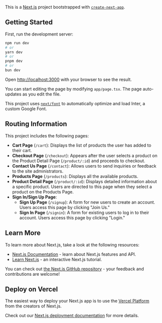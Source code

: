 This is a [Next.js](https://nextjs.org/) project bootstrapped with [`create-next-app`](https://github.com/vercel/next.js/tree/canary/packages/create-next-app).

## Getting Started

First, run the development server:

```bash
npm run dev
# or
yarn dev
# or
pnpm dev
# or
bun dev
```

Open [http://localhost:3000](http://localhost:3000) with your browser to see the result.

You can start editing the page by modifying `app/page.tsx`. The page auto-updates as you edit the file.

This project uses [`next/font`](https://nextjs.org/docs/basic-features/font-optimization) to automatically optimize and load Inter, a custom Google Font.

## Routing Information

This project includes the following pages:

- **Cart Page** (`/cart`): Displays the list of products the user has added to their cart.
- **Checkout Page** (`/checkout`): Appears after the user selects a product on the Product Detail Page (`/product/:id`) and proceeds to checkout.
- **Contact Us Page** (`/contact`): Allows users to send inquiries or feedback to the site administrators.
- **Products Page** (`/products`): Displays all the available products.
- **Product Detail Page** (`/product/:id`): Displays detailed information about a specific product. Users are directed to this page when they select a product on the Products Page.
- **Sign In/Sign Up Page**:
  - **Sign Up Page** (`/signup`): A form for new users to create an account. Users access this page by clicking "Join Us."
  - **Sign In Page** (`/signin`): A form for existing users to log in to their account. Users access this page by clicking "Login."

## Learn More

To learn more about Next.js, take a look at the following resources:

- [Next.js Documentation](https://nextjs.org/docs) - learn about Next.js features and API.
- [Learn Next.js](https://nextjs.org/learn) - an interactive Next.js tutorial.

You can check out [the Next.js GitHub repository](https://github.com/vercel/next.js/) - your feedback and contributions are welcome!

## Deploy on Vercel

The easiest way to deploy your Next.js app is to use the [Vercel Platform](https://ec0.vercel.app) from the creators of Next.js.

Check out our [Next.js deployment documentation](https://nextjs.org/docs/deployment) for more details.